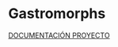 # Gastromorphs
[DOCUMENTACIÓN PROYECTO](https://drive.google.com/drive/folders/10BAR-XJ_help4yOCDzmv9iwFqjWzYcZD?usp=drive_link)
